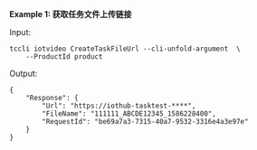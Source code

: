 **Example 1: 获取任务文件上传链接**



Input: 

```
tccli iotvideo CreateTaskFileUrl --cli-unfold-argument  \
    --ProductId product
```

Output: 
```
{
    "Response": {
        "Url": "https://iothub-tasktest-****",
        "FileName": "111111_ABCDE12345_1586228400",
        "RequestId": "be69a7a3-7315-40a7-9532-3316e4a3e97e"
    }
}
```

